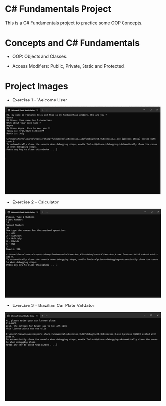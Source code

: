 # C# Fundamentals Project

This is a C# Fundamentals project to practice some OOP Concepts.

# Concepts and C# Fundamentals

- OOP: Objects and Classes.

- Access Modifiers: Public, Private, Static and Protected.

# Project Images

- Exercise 1 - Welcome User

![Welcome User](Exercise1.png)

- Exercise 2 - Calculator

![Calculator](Exercise2.png)

- Exercise 3 - Brazilian Car Plate Validator

![Car Plate Validator](Exercise3.png)
